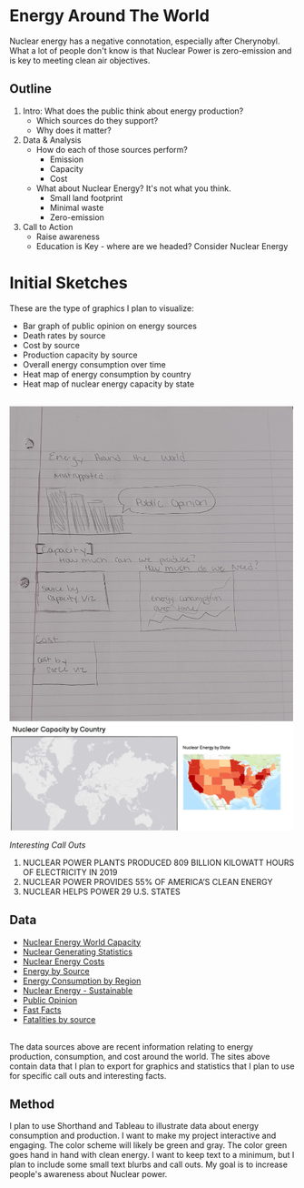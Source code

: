 # Energy Around The World
Nuclear energy has a negative connotation, especially after Cherynobyl. What a lot of people don't know is that Nuclear Power is zero-emission and is key to meeting clean air objectives.


## Outline
 1. Intro:  What does the public think about energy production?
    * Which sources do they support? 
    * Why does it matter?
 1. Data & Analysis
    * How do each of those sources perform?
      * Emission
      * Capacity
      * Cost
    * What about Nuclear Energy? It's not what you think.
      * Small land footprint
      * Minimal waste
      * Zero-emission
  1. Call to Action
      * Raise awareness 
      * Education is Key - where are we headed? Consider Nuclear Energy

# Initial Sketches
These are the type of graphics I plan to visualize:
* Bar graph of public opinion on energy sources
* Death rates by source
* Cost by source
* Production capacity by source
* Overall energy consumption over time
* Heat map of energy consumption by country
* Heat map of nuclear energy capacity by state

<br>
<img src="https://github.com/stburke-cmu/burke-samantha-portfolio/blob/main/images/3.jpg?raw=true" width="500"><br>
<img src="https://github.com/stburke-cmu/burke-samantha-portfolio/blob/main/images/2.JPG?raw=true" width="500"><br>

<i>Interesting Call Outs</i>
1. NUCLEAR POWER PLANTS PRODUCED 809 BILLION KILOWATT HOURS OF ELECTRICITY IN 2019
2. NUCLEAR POWER PROVIDES 55% OF AMERICA’S CLEAN ENERGY
4. NUCLEAR HELPS POWER 29 U.S. STATES


## Data
* [Nuclear Energy World Capacity](https://www.nei.org/resources/statistics/world-nuclear-generation-and-capacity)
* [Nuclear Generating Statistics](https://www.nei.org/resources/statistics/us-nuclear-generating-statistics)
* [Nuclear Energy Costs](https://www.nei.org/resources/reports-briefs/nuclear-costs-in-contexthttps://data.mendeley.com/datasets/8mc7h6pfyb/1#__sid=js0)
* [Energy by Source](https://www.eia.gov/energyexplained/us-energy-facts/)
* [Energy Consumption by Region](https://ourworldindata.org/energy)
* [Nuclear Energy - Sustainable](https://www.energy.gov/ne/articles/3-reasons-why-nuclear-clean-and-sustainable)
* [Public Opinion](https://en.wikipedia.org/wiki/Public_opinion_on_nuclear_issues)
* [Fast Facts](https://www.energy.gov/ne/articles/5-fast-facts-about-nuclear-energy)
* [Fatalities by source](https://www.visualcapitalist.com/worlds-safest-source-energy/)
<br>
The data sources above are recent information relating to energy production, consumption, and cost around the world. The sites above contain data that I plan to export for graphics and statistics that I plan to use for specific call outs and interesting facts.

## Method
I plan to use Shorthand and Tableau to illustrate data about energy consumption and production.
I want to make my project interactive and engaging. The color scheme will likely be green and gray. The color green goes hand in hand with clean energy. I want to keep text to a minimum, but I plan to include some small text blurbs and call outs. My goal is to increase people's awareness about Nuclear power.  
